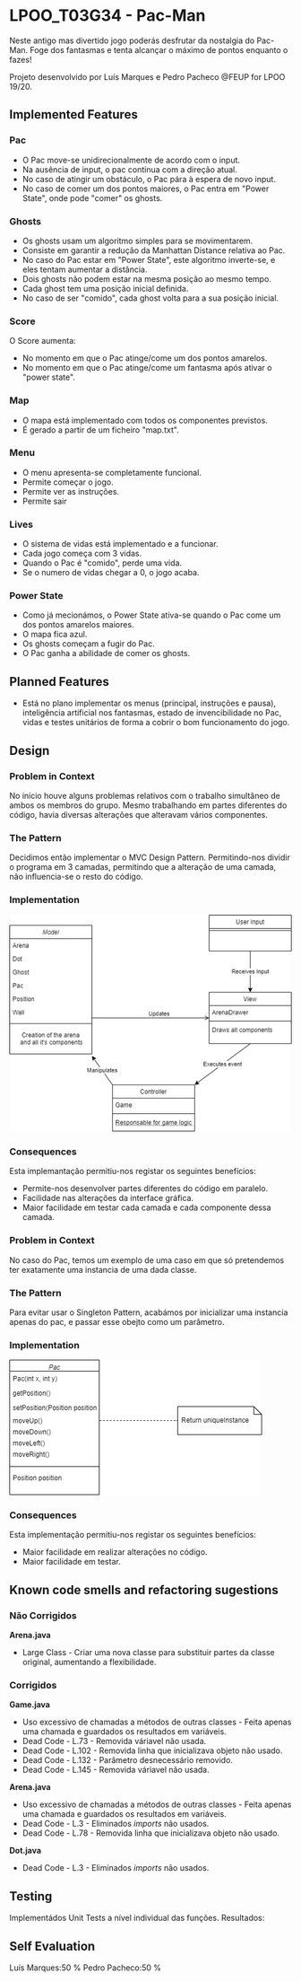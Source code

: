 # LPOO_T03G34 - Pac-Man

Neste antigo mas divertido jogo poderás desfrutar da nostalgia do Pac-Man.
Foge dos fantasmas e tenta alcançar o máximo de pontos enquanto o fazes!

Projeto desenvolvido por Luís Marques e Pedro Pacheco @FEUP for LPOO 19/20.

## Implemented Features
### Pac
* O Pac move-se unidirecionalmente de acordo com o input.
* Na ausência de input, o pac continua com a direção atual.
* No caso de atingir um obstáculo, o Pac pára à espera de novo input.
* No caso de comer um dos pontos maiores, o Pac entra em "Power State", onde pode "comer" os ghosts.

### Ghosts
* Os ghosts usam um algoritmo simples para se movimentarem.
* Consiste em garantir a redução da Manhattan Distance relativa ao Pac.
* No caso do Pac estar em "Power State", este algoritmo inverte-se, e eles tentam aumentar a distância.
* Dois ghosts não podem estar na mesma posição ao mesmo tempo.
* Cada ghost tem uma posição inicial definida.
* No caso de ser "comido", cada ghost volta para a sua posição inicial.

### Score
O Score aumenta:
* No momento em que o Pac atinge/come um dos pontos amarelos.
* No momento em que o Pac atinge/come um fantasma após ativar o "power state".

### Map
* O mapa está implementado com todos os componentes previstos.
* É gerado a partir de um ficheiro "map.txt".

### Menu
* O menu apresenta-se completamente funcional.
* Permite começar o jogo.
* Permite ver as instruções.
* Permite sair

### Lives
* O sistema de vidas está implementado e a funcionar.
* Cada jogo começa com 3 vidas.
* Quando o Pac é "comido", perde uma vida.
* Se o numero de vidas chegar a 0, o jogo acaba.

### Power State
* Como já mecionámos, o Power State ativa-se quando o Pac come um dos pontos amarelos maiores.
* O mapa fica azul.
* Os ghosts começam a fugir do Pac.
* O Pac ganha a abilidade de comer os ghosts.

## Planned Features
* Está no plano implementar os menus (principal, instruções e pausa), inteligência artificial nos fantasmas, estado de invencibilidade no Pac, vidas e testes unitários de forma a cobrir o bom funcionamento do jogo.

## Design
### Problem in Context
No início houve alguns problemas relativos com o trabalho simultâneo de ambos os membros do grupo.
Mesmo trabalhando em partes diferentes do código, havia diversas alterações que alteravam vários componentes.

### The Pattern
Decidimos então implementar o MVC Design Pattern. Permitindo-nos dividir o programa em 3 camadas, permitindo que a alteração de uma camada, não influencia-se o resto do código.

### Implementation
![Designed Classes](/docs/images/lpoo_uml.png)

### Consequences
Esta implemantação permitiu-nos registar os seguintes benefícios:
* Permite-nos desenvolver partes diferentes do código em paralelo.
* Facilidade nas alterações da interface gráfica.
* Maior facilidade em testar cada camada e cada componente dessa camada.


### Problem in Context
No caso do Pac, temos um exemplo de uma caso em que só pretendemos ter exatamente uma instancia de uma dada classe.

### The Pattern
Para evitar usar o Singleton Pattern, acabámos por inicializar uma instancia apenas do pac, e passar esse obejto como um parâmetro.

### Implementation
![Designed Classes](/docs/images/lpoo_uml_2.png)

### Consequences
Esta implementação permitiu-nos registar os seguintes benefícios:
* Maior facilidade em realizar alterações no código.
* Maior facilidade em testar.

## Known code smells and refactoring sugestions
### Não Corrigidos
**Arena.java**
* Large Class - Criar uma nova classe para substituir partes da classe original, aumentando a flexibilidade.

### Corrigidos
**Game.java**  
* Uso excessivo de chamadas a métodos de outras classes - Feita apenas uma chamada e guardados os resultados em variáveis.
* Dead Code - L.73 - Removida váriavel não usada.
* Dead Code - L.102 - Removida linha que inicializava objeto não usado.
* Dead Code - L.132 - Parâmetro desnecessário removido.
* Dead Code - L.145 - Removida váriavel não usada.

**Arena.java**  
* Uso excessivo de chamadas a métodos de outras classes - Feita apenas uma chamada e guardados os resultados em variáveis.
* Dead Code - L.3 - Eliminados *imports* não usados.
* Dead Code - L.78 - Removida linha que inicializava objeto não usado.

**Dot.java**
* Dead Code - L.3 - Eliminados *imports* não usados.


## Testing
Implementádos Unit Tests a nível individual das funções.
Resultados:

## Self Evaluation
Luís Marques:50 %
Pedro Pacheco:50 %
